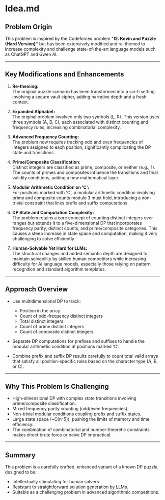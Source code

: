 # Idea.md

## Problem Origin

This problem is inspired by the Codeforces problem **"I2. Kevin and Puzzle (Hard Version)"** but has been extensively modified and re-themed to increase complexity and challenge state-of-the-art language models such as ChatGPT and Gwen AI.

---

## Key Modifications and Enhancements

1. **Re-theming:**  
   The original puzzle scenario has been transformed into a sci-fi setting involving a secure vault cipher, adding narrative depth and a fresh context.

2. **Expanded Alphabet:**  
   The original problem involved only two symbols (L, R). This version uses three symbols (A, B, C), each associated with distinct counting and frequency rules, increasing combinatorial complexity.

3. **Advanced Frequency Counting:**  
   The problem now requires tracking odd and even frequencies of integers assigned to each position, significantly complicating the DP state and transitions.

4. **Prime/Composite Classification:**  
   Distinct integers are classified as prime, composite, or neither (e.g., 1). The counts of primes and composites influence the transitions and final validity conditions, adding a new mathematical layer.

5. **Modular Arithmetic Condition on 'C':**  
   For positions marked with 'C', a modular arithmetic condition involving prime and composite counts modulo 3 must hold, introducing a non-trivial constraint that links prefix and suffix computations.

6. **DP State and Computation Complexity:**  
   The problem retains a core concept of counting distinct integers over ranges but extends it to a five-dimensional DP that incorporates frequency parity, distinct counts, and prime/composite categories. This causes a steep increase in state space and computation, making it very challenging to solve efficiently.

7. **Human-Solvable Yet Hard for LLMs:**  
   The structural changes and added semantic depth are designed to maintain solvability by skilled human competitors while increasing difficulty for AI language models, especially those relying on pattern recognition and standard algorithm templates.

---

## Approach Overview

- Use multidimensional DP to track:
  - Position in the array
  - Count of odd-frequency distinct integers
  - Total distinct integers
  - Count of prime distinct integers
  - Count of composite distinct integers

- Separate DP computations for prefixes and suffixes to handle the modular arithmetic condition at positions marked 'C'.

- Combine prefix and suffix DP results carefully to count total valid arrays that satisfy all position-specific rules based on the character type (A, B, or C).

---

## Why This Problem Is Challenging

- High-dimensional DP with complex state transitions involving prime/composite classification.
- Mixed frequency parity counting (odd/even frequencies).
- Non-trivial modular conditions coupling prefix and suffix states.
- Large state space (~O(n^5)), pushing the limits of memory and time efficiency.
- The combination of combinatorial and number-theoretic constraints makes direct brute force or naive DP impractical.

---

## Summary

This problem is a carefully crafted, enhanced variant of a known DP puzzle, designed to be:

- Intellectually stimulating for human solvers.
- Resistant to straightforward solution generation by LLMs.
- Suitable as a challenging problem in advanced algorithmic competitions.
